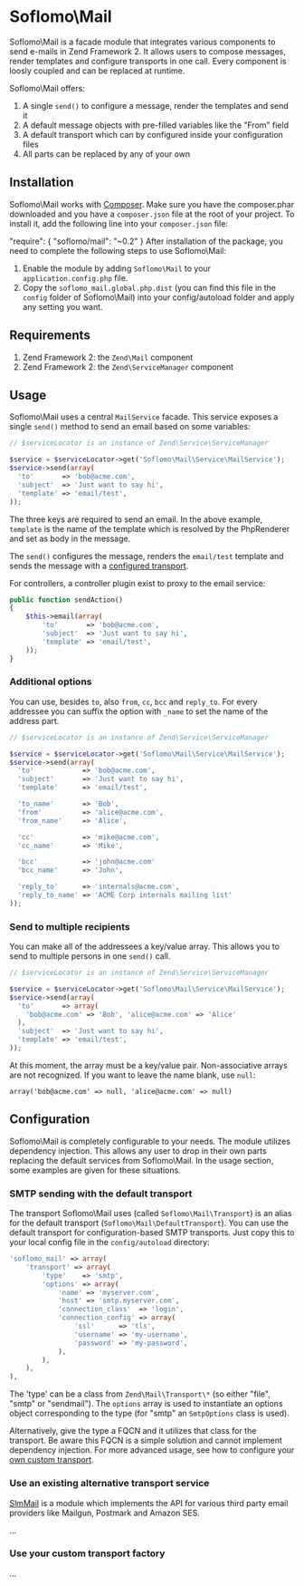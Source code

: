 Soflomo\Mail
============

Soflomo\Mail is a facade module that integrates various components to send
e-mails in Zend Framework 2. It allows users to compose messages, render
templates and configure transports in one call. Every component is loosly
coupled and can be replaced at runtime.

Soflomo\Mail offers:

 1. A single `send()` to configure a message, render the templates and send it
 2. A default message objects with pre-filled variables like the "From" field
 2. A default transport which can by configured inside your configuration files
 3. All parts can be replaced by any of your own

Installation
------------

Soflomo\Mail works with [Composer](https://getcomposer.org). Make sure you have
the composer.phar downloaded and you have a `composer.json` file at the root of
your project. To install it, add the following line into your `composer.json`
file:

"require": {
    "soflomo/mail": "~0.2"
}
After installation of the package, you need to complete the following steps to
use Soflomo\Mail:

 1. Enable the module by adding `Soflomo\Mail` to your `application.config.php`
 file.
 2. Copy the `soflomo_mail.global.php.dist` (you can find this file in the
 `config` folder of Soflomo\Mail) into your config/autoload folder and apply any
 setting you want.

Requirements
------------

 1. Zend Framework 2: the `Zend\Mail` component
 2. Zend Framework 2: the `Zend\ServiceManager` component

Usage
-----

Soflomo\Mail uses a central `MailService` facade. This service exposes a single
`send()` method to send an email based on some variables:

```php
// $serviceLocator is an instance of Zend\Service\ServiceManager

$service = $serviceLocator->get('Soflomo\Mail\Service\MailService');
$service->send(array(
  'to'       => 'bob@acme.com',
  'subject'  => 'Just want to say hi',
  'template' => 'email/test',
));
```

The three keys are required to send an email. In the above example, `template`
is the name of the template which is resolved by the PhpRenderer and set as body
in the message.

The `send()` configures the message, renders the `email/test` template and sends
the message with a [configured transport](#smtp-sending-with-the-default-transport).

For controllers, a controller plugin exist to proxy to the email service:

```php
public function sendAction()
{
    $this->email(array(
        'to'       => 'bob@acme.com',
        'subject'  => 'Just want to say hi',
        'template' => 'email/test',
    ));
}
```

### Additional options

You can use, besides `to`, also `from`, `cc`, `bcc` and `reply_to`. For every
addressee you can suffix the option with `_name` to set the name of the address
part.

```php
// $serviceLocator is an instance of Zend\Service\ServiceManager

$service = $serviceLocator->get('Soflomo\Mail\Service\MailService');
$service->send(array(
  'to'            => 'bob@acme.com',
  'subject'       => 'Just want to say hi',
  'template'      => 'email/test',

  'to_name'       => 'Bob',
  'from'          => 'alice@acme.com',
  'from_name'     => 'Alice',

  'cc'            => 'mike@acme.com',
  'cc_name'       => 'Mike',

  'bcc'           => 'john@acme.com'
  'bcc_name'      => 'John',

  'reply_to'      => 'internals@acme.com',
  'reply_to_name' => 'ACME Corp internals mailing list'
));
```

### Send to multiple recipients

You can make all of the addressees a key/value array. This allows you to send
to multiple persons in one `send()` call.

```php
// $serviceLocator is an instance of Zend\Service\ServiceManager

$service = $serviceLocator->get('Soflomo\Mail\Service\MailService');
$service->send(array(
  'to'       => array(
    'bob@acme.com' => 'Bob', 'alice@acme.com' => 'Alice'
  ),
  'subject'  => 'Just want to say hi',
  'template' => 'email/test',
));
```

At this moment, the array must be a key/value pair. Non-associative arrays are
not recognized. If you want to leave the name blank, use `null`:

    array('bob@acme.com' => null, 'alice@acme.com' => null)

Configuration
-------------

Soflomo\Mail is completely configurable to your needs. The module utilizes
dependency injection. This allows any user to drop in their own parts replacing
the default services from Soflomo\Mail. In the usage section, some examples are
given for these situations.

### SMTP sending with the default transport

The transport Soflomo\Mail uses (called `Soflomo\Mail\Transport`) is an alias for
the default transport (`Soflomo\Mail\DefaultTransport`). You can use the default
transport for configuration-based SMTP transports. Just copy this to your local
config file in the `config/autoload` directory:

```php
'soflomo_mail' => array(
    'transport' => array(
        'type'    => 'smtp',
        'options' => array(
            'name' => 'myserver.com',
            'host' => 'smtp.myserver.com',
            'connection_class'  => 'login',
            'connection_config' => array(
                'ssl'      => 'tls',
                'username' => 'my-username',
                'password' => 'my-password',
            ),
        ),
    ),
),
```

The 'type' can be a class from `Zend\Mail\Transport\*` (so either "file", "smtp"
or "sendmail"). The `options` array is used to instantiate an options object
corresponding to the type (for "smtp" an `SmtpOptions` class is used).

Alternatively, give the type a FQCN and it utilizes that class for the transport.
Be aware this FQCN is a simple solution and cannot implement dependency injection.
For more advanced usage, see how to configure your
[own custom transport](/home/jurian/Projects/StrawberryEarth-Ella/vendor/soflomo/mail/README.md).

### Use an existing alternative transport service

[SlmMail](http://github.com/juriansluiman/SlmMail) is a module which implements
the API for various third party email providers like Mailgun, Postmark and
Amazon SES.

...

### Use your custom transport factory

...